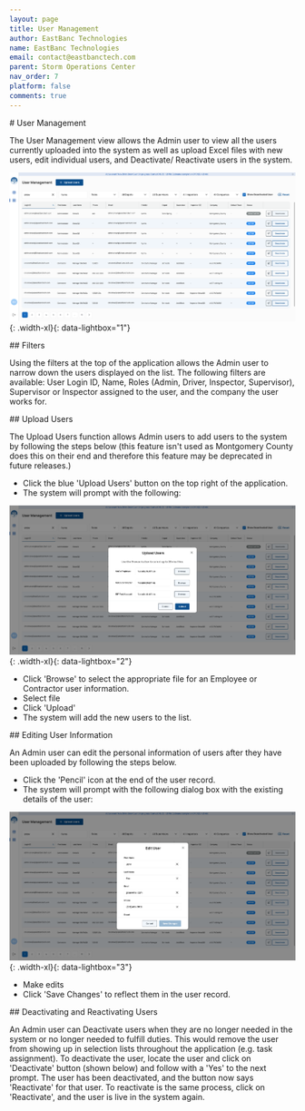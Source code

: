 ```yaml
---
layout: page
title: User Management
author: EastBanc Technologies
name: EastBanc Technologies
email: contact@eastbanctech.com
parent: Storm Operations Center
nav_order: 7
platform: false
comments: true
---
```


<section id="User-Management" markdown="1">
# User Management

The User Management view allows the Admin user to view all the users currently uploaded into the system as well as upload Excel files with new users, edit individual users, and Deactivate/ Reactivate users in the system.

![User Management Filters](/images/soc/soc-user-management/user-management.png){: .width-xl}{: data-lightbox="1"}

<section id="Filters" markdown="1">
## Filters

Using the filters at the top of the application allows the Admin user to narrow down the users displayed on the list. The following filters are available: User Login ID, Name, Roles (Admin, Driver, Inspector, Supervisor), Supervisor or Inspector assigned to the user, and the company the user works for. 

</section>

<section id="Upload-Users" markdown="1">
## Upload Users

The Upload Users function allows Admin users to add users to the system by following the steps below (this feature isn't used as Montgomery County does this on their end and therefore this feature may be deprecated in future releases.)

* Click the blue 'Upload Users' button on the top right of the application.
* The system will prompt with the following:

![Upload Users](/images/soc/soc-user-management/upload-users.png){: .width-xl}{: data-lightbox="2"}

* Click 'Browse' to select the appropriate file for an Employee or Contractor user information.
* Select file
* Click 'Upload'
* The system will add the new users to the list.
</section>

<section id="Editing-User-Information" markdown="1">
## Editing User Information

An Admin user can edit the personal information of users after they have been uploaded by following the steps below.

* Click the 'Pencil' icon at the end of the user record.
* The system will prompt with the following dialog box with the existing details of the user:

![Edit User Info](/images/soc/soc-user-management/edit-user-info.png){: .width-xl}{: data-lightbox="3"}

* Make edits
* Click 'Save Changes' to reflect them in the user record.
</section>

<section id="Deactivating-and-Reactivating-Users" markdown="1">
## Deactivating and Reactivating Users

An Admin user can Deactivate users when they are no longer needed in the system or no longer needed to fulfill duties. This would remove the user from showing up in selection lists throughout the application (e.g. task assignment). To deactivate the user, locate the user and click on 'Deactivate' button (shown below) and follow with a 'Yes' to the next prompt. The user has been deactivated, and the button now says 'Reactivate' for that user. To reactivate is the same process, click on 'Reactivate', and the user is live in the system again.

</section>
</section>
